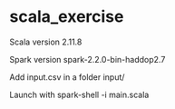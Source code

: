 # scala_exercise

Scala version 2.11.8

Spark version spark-2.2.0-bin-haddop2.7

Add input.csv in a folder input/

Launch with spark-shell -i main.scala
